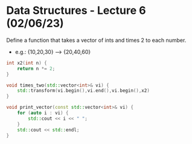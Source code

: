 # Data Structures - Lecture 6 (02/06/23)

Define a function that takes a vector of ints and times 2 to each number.
* e.g.: {10,20,30} --> {20,40,60}
````C++
int x2(int n) { 
    return n *= 2;
}

void times_two(std::vector<int>& vi) {
    std::transform(vi.begin(),vi.end(),vi.begin(),x2)
}

void print_vector(const std::vector<int>& vi) {
    for (auto i : vi) {
        std::cout << i << " ";
    }
    std::cout << std::endl;
}

````
